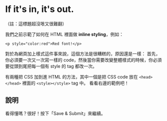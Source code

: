If it's in, it's out.
=====================
（註：這標題超沒哏又很難翻）


我們之前示範了如何在 HTML 裡面做 **inline styling**，例如：

```
<p style="color:red">Red font!</p>
```

對於為網頁加上樣式這件事來說，這個方法是很糟糕的，原因還是一樣：
 首先，你必須要一次又一次寫一樣的 code，然後當你需要改變整體樣式的時候，你必須要從頭到尾把每一個有 style 的 tag 都改一次。

有兩種把 CSS 加到進 HTML 的方法，其中一個是把 CSS code 放在 `<head></head>` 裡面的 `<style></style>` tag 中。
 看看右邊的範例吧！


說明
----

看得懂嗎？很好！按下「Save & Submit」來繼續。
